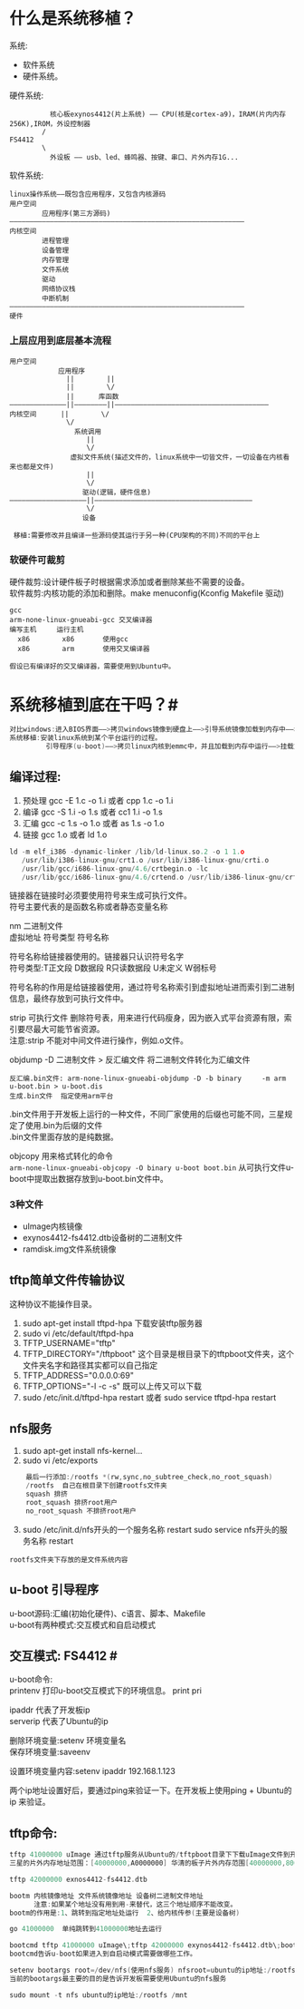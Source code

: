 
#  什么是系统移植？
系统:
* 软件系统
* 硬件系统。  

硬件系统:
```
		  核心板exynos4412(片上系统) ―― CPU(核是cortex-a9)，IRAM(片内内存256K),IROM，外设控制器
		/
FS4412
		\
		  外设板 ―― usb、led、蜂鸣器、按键、串口、片外内存1G...
```

软件系统:
```
linux操作系统――既包含应用程序，又包含内核源码
用户空间
		应用程序(第三方源码)
――――――――――――――――――――――――――――――――――――――――――――――――――――――――――
内核空间                        
		进程管理
		设备管理
		内存管理
		文件系统
		驱动
		网络协议栈
		中断机制
――――――――――――――――――――――――――――――――――――――――――――――――――――――――――
硬件
```

### 上层应用到底层基本流程 ###
```
用户空间
			应用程序
			  ||		||
			  ||		\/
			  ||	  库函数
――――――――――――――||――――――――||――――――――――――――――――――――――――――――――――――――
内核空间	  ||		\/
			  \/
			    系统调用
				   ||
				   \/
			   虚拟文件系统(描述文件的，linux系统中一切皆文件，一切设备在内核看来也都是文件)
				   ||
				   \/
				  驱动(逻辑，硬件信息)
―――――――――――――――――――||―――――――――――――――――――――――――――――――――――――――
				   \/
				  设备

```

` 移植:需要修改并且编译一些源码使其运行于另一种(CPU架构的不同)不同的平台上`

### 软硬件可裁剪 ###  
硬件裁剪:设计硬件板子时根据需求添加或者删除某些不需要的设备。    
软件裁剪:内核功能的添加和删除。make menuconfig(Kconfig Makefile 驱动)    

```
gcc
arm-none-linux-gnueabi-gcc 交叉编译器
编写主机     运行主机
  x86        x86       使用gcc
  x86        arm       使用交叉编译器

假设已有编译好的交叉编译器，需要使用到Ubuntu中。

```

# 系统移植到底在干吗？#
```C
对比windows:进入BIOS界面――>拷贝windows镜像到硬盘上――>引导系统镜像加载到内存中――>看到windows桌面后，可能装一些驱动以及一些应用软件
系统移植:安装linux系统到某个平台运行的过程。
	     引导程序(u-boot)――>拷贝linux内核到emmc中，并且加载到内存中运行――>挂载文件系统――>后续可能修改重新运行一些驱动或者应用软件
```

## 编译过程: ##
1. 预处理 gcc -E 1.c -o 1.i 或者 cpp 1.c -o 1.i  
2. 编译 gcc -S 1.i -o 1.s 或者 cc1 1.i -o 1.s  
3. 汇编 gcc -c 1.s -o 1.o 或者 as 1.s -o 1.o  
4. 链接 gcc 1.o  或者 ld 1.o  

```C
ld -m elf_i386 -dynamic-linker /lib/ld-linux.so.2 -o 1 1.o
   /usr/lib/i386-linux-gnu/crt1.o /usr/lib/i386-linux-gnu/crti.o    
   /usr/lib/gcc/i686-linux-gnu/4.6/crtbegin.o -lc  
   /usr/lib/gcc/i686-linux-gnu/4.6/crtend.o /usr/lib/i386-linux-gnu/crtn.o  

```
链接器在链接时必须要使用符号来生成可执行文件。  
符号主要代表的是函数名称或者静态变量名称  

nm 二进制文件  
虚拟地址  符号类型  符号名称

符号名称给链接器使用的。链接器只认识符号名字  
符号类型:T正文段 D数据段 R只读数据段 U未定义 W弱标号

符号名称的作用是给链接器使用，通过符号名称索引到虚拟地址进而索引到二进制信息，最终存放到可执行文件中。  

strip 可执行文件    删除符号表，用来进行代码瘦身，因为嵌入式平台资源有限，索引要尽最大可能节省资源。  
注意:strip 不能对中间文件进行操作，例如.o文件。  


objdump -D 二进制文件 > 反汇编文件   将二进制文件转化为汇编文件  
```
反汇编.bin文件: arm-none-linux-gnueabi-objdump -D -b binary     -m arm           u-boot.bin > u-boot.dis
生成.bin文件  指定使用arm平台	 

```
.bin文件用于开发板上运行的一种文件，不同厂家使用的后缀也可能不同，三星规定了使用.bin为后缀的文件  
.bin文件里面存放的是纯数据。  

objcopy 用来格式转化的命令  
`arm-none-linux-gnueabi-objcopy -O binary u-boot boot.bin`  从可执行文件u-boot中提取出数据存放到u-boot.bin文件中。  

### 3种文件 ###
* uImage内核镜像
* exynos4412-fs4412.dtb设备树的二进制文件
* ramdisk.img文件系统镜像

## tftp简单文件传输协议 ##
这种协议不能操作目录。  
1. sudo apt-get install tftpd-hpa 下载安装tftp服务器
2. sudo vi /etc/default/tftpd-hpa
3. TFTP_USERNAME="tftp"
4. TFTP_DIRECTORY="/tftpboot" 这个目录是根目录下的tftpboot文件夹，这个文件夹名字和路径其实都可以自己指定
5. TFTP_ADDRESS="0.0.0.0:69"
6. TFTP_OPTIONS="-l -c -s"  既可以上传又可以下载
3. sudo /etc/init.d/tftpd-hpa restart 或者 sudo service tftpd-hpa restart

## nfs服务 ##
1. sudo apt-get install nfs-kernel...
2. sudo vi /etc/exports
```C
	最后一行添加:/rootfs *(rw,sync,no_subtree_check,no_root_squash)
	/rootfs  自己在根目录下创建rootfs文件夹
	squash 排挤
	root_squash 排挤root用户
	no_root_squash 不排挤root用户
```  
3. sudo /etc/init.d/nfs开头的一个服务名称 restart
   sudo service nfs开头的服务名称 restart

`rootfs文件夹下存放的是文件系统内容`

## u-boot 引导程序 ##
u-boot源码:汇编(初始化硬件)、c语言、脚本、Makefile  
u-boot有两种模式:交互模式和自启动模式  


## 交互模式: FS4412 # ##

u-boot命令:  
printenv 打印u-boot交互模式下的环境信息。 print pri  

ipaddr  代表了开发板ip  
serverip 代表了Ubuntu的ip  

删除环境变量:setenv 环境变量名  
保存环境变量:saveenv  

设置环境变量内容:setenv ipaddr 192.168.1.123    

两个ip地址设置好后，要通过ping来验证一下。在开发板上使用ping + Ubuntu的ip 来验证。


## tftp命令: ##
```c
tftp 41000000 uImage 通过tftp服务从Ubuntu的/tftpboot目录下下载uImage文件到开发板的片外内存41000000地址处
三星的片外内存地址范围：[40000000,A0000000] 华清的板子片外内存范围[40000000,80000000]

tftp 42000000 exnos4412-fs4412.dtb

bootm 内核镜像地址 文件系统镜像地址 设备树二进制文件地址
	  注意:如果某个地址没有用到用-来替代，这三个地址顺序不能改变。
bootm的作用是:1、跳转到指定地址处运行  2、给内核传参(主要是设备树)

go 41000000  单纯跳转到41000000地址去运行

bootcmd tftp 41000000 uImage\;tftp 42000000 exynos4412-fs4412.dtb\;bootm 41000000 - 42000000
bootcmd告诉u-boot如果进入到自启动模式需要做哪些工作。

setenv bootargs root=/dev/nfs(使用nfs服务) nfsroot=ubuntu的ip地址:/rootfs rw console=ttySAC2,115200 init=/linuxrc  ip=开发板ip
当前的bootargs最主要的目的是告诉开发板需要使用Ubuntu的nfs服务

sudo mount -t nfs ubuntu的ip地址:/rootfs /mnt

```
